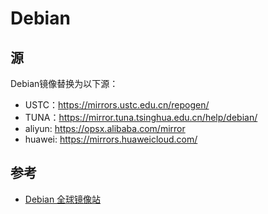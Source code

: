 # Debian

## 源

Debian镜像替换为以下源：

- USTC：<https://mirrors.ustc.edu.cn/repogen/>
- TUNA：<https://mirror.tuna.tsinghua.edu.cn/help/debian/>
- aliyun: <https://opsx.alibaba.com/mirror>
- huawei: <https://mirrors.huaweicloud.com/>

## 参考

- [Debian 全球镜像站](https://www.debian.org/mirror/list.zh-cn.html)
